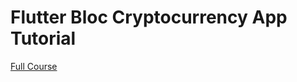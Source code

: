 # Flutter Bloc Cryptocurrency App Tutorial

[Full Course](https://marcus-ng.com/p/flutter-bloc-crypto-app-with-api)